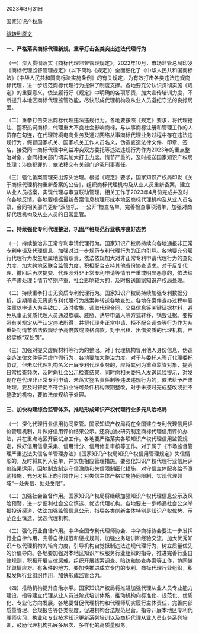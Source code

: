 2023年3月31日

国家知识产权局

[跳转到原文](https://www.gov.cn/zhengce/zhengceku/2023-04/11/content_5750902.htm)

#### 一、严格落实商标代理新规，重拳打击各类突出违法代理行为

（一）深入贯彻落实《商标代理监督管理规定》。2022年10月，市场监管总局印发《商标代理监督管理规定》（以下简称《规定》）全面细化了《中华人民共和国商标法》《中华人民共和国商标法实施条例》的有关规定，为有效打击各类违法违规商标代理，进一步规范商标代理行为提供了制度支撑。各地要充分认识贯彻实施《规定》的重要意义，依法履行好《规定》中明确的各项职责，加大宣传培训力度，不断提升本地区商标代理监管效能，尽快形成代理机构及从业人员遵纪守法的良好局面。

（二）重拳打击突出商标代理违法违规行为。各地要按照《规定》要求，将代理抢注、囤积热词商标，代理重大不良社会影响商标，与从事商标注册和管理工作的人员存在勾连，在代理跨境电商业务及通过网络从事商标代理业务过程中存在违法违规行为，假冒国家机关、国家机关工作人员名义，伪造变造法律文件、印章、签名，接受同一商标代理中利益冲突双方委托等违法违规行为作为2023年的重点整治对象，会同相关部门切实加大打击力度。情节严重的，及时报送国家知识产权局处理；涉嫌犯罪的，依法移交有关部门追究刑事责任。

（三）强化备案管理突出源头治理。根据《规定》要求，国家知识产权局印发《关于商标代理机构重新备案的公告》，组织商标代理机构及从业人员重新备案，建立从业人员档案，实现代理与审查联动管理，相关工作于2023年4月份完成并及时向各地反馈。各地要根据最新备案信息梳理形成本地区商标代理机构及从业人员名录，会同相关部门更新“双随机、一公开”检查名单，完善检查事项清单，加强对商标代理机构及从业人员的日常监管。

#### 二、持续强化专利代理整治，巩固严格规范行业秩序良好态势

（一）持续整治非正常专利申请代理行为。国家知识产权局持续向各地通报非正常专利申请及代理信息，加强对进一步规范专利代理行为的正向引导。各地要充分履行代理行为发生地属地监管职责，依法依规加大对非正常专利申请代理行为的查处力度，加大跨地区联合监管力度，积极配合支持其他省份协查请求。对于反复代理、撤回后再次提交、代理涉外非正常专利申请等情节严重或明显恶意的，依法给予严肃处理；情节特别严重、社会影响较大的，及时报送国家知识产权局处理。

（二）持续重拳打击无资质专利代理行为。国家知识产权局持续加强专利数据分析，定期筛查无资质专利代理行为线索并转送各地查处。各地在案件查办过程中要注重以申请人为突破口，及时收集、调取代理合同、交易信息等关键证据材料，避免从事无资质代理人员通过欺骗、威胁、诱导申请人等方式转移、销毁证据。要按照有关规定从严认定违法所得，并将代理非正常申请、拒不配合调查等行为作为从重处罚情节依法依规给予高倍数或顶格罚款。对于出租、出借资质的代理机构，严格实施“双处罚”。

（三）加强对提交虚假材料等行为的整治。对于代理机构冒用他人身份信息、伪造变造法律文件等弄虚作假行为，各地要加大整治力度。对于与委托人签订代理委托协议，但未以代理机构名义开展专利代理业务的，应将其列为重点监管对象，提高日常检查频次，及时向社会公示检查结果，同时向相关委托人发送风险提示，对发现存在代理非正常专利申请、未落实签名责任制等违法违规行为的，依法给予严肃处理。要及时督促不符合执业许可条件机构限期整改，对于未按时完成整改或拒不整改的机构，要依法依规给予处理。

#### 三、加快构建综合监管体系，推动形成知识产权代理行业多元共治格局

（一）深化代理行业信用协同监管。国家知识产权局将在全国建立专利代理信用评价管理机制，并做好信用评价结果公示。还将加快研究制定商标代理信用评价办法，并在重点地区开展试点工作。各地要严格落实各项知识产权代理信用监管规定，做好信用信息采集、信用计分、信用修复审核等工作。对于属于《市场监督管理严重违法失信名单管理办法》《国家知识产权局知识产权信用管理规定》失信情形的，及时将其列入名单，并实施相应管理措施。要强化知识产权代理行业信用评价结果运用，因地制宜制定守信激励和失信限制细化措施，对守信主体配套给予激励措施，充分发挥正向引领作用；对失信主体严格实施协同限制，实现代理领域“一处失信、处处受限”。

（二）加强社会监督作用。国家知识产权局将继续加强知识产权代理信息公示及风险预警，进一步便利社会公众慎选、优选代理机构。各地要进一步畅通社会公众举报投诉渠道，依法加强监管信息公示，指导各类创新主体特别是知识产权优势、示范企业慎选、优选代理机构。

（三）强化行业自律作用。中华全国专利代理师协会、中华商标协会要进一步发挥行业自律作用，完善自律规范和惩戒规则，加强业务培训和经验交流，加大优秀知识产权代理机构的培育力度，引导机构自觉抵制违法违规代理行为，树立质量优先的价值导向。各地要加强对本地区知识产权服务行业组织的指导，推进完善行业自律规则，积极开展自律惩戒，组织开展线索调查、暗访和协查办案等工作，协同做好舆情应对。有条件的地方，要加快推进成立专门的专利、商标代理行业组织，积极发挥行业组织作用，加快形成监管合力。

（四）推动机构提升自治水平。国家知识产权局将推进加强代理从业人员专业能力建设，指导建立代理从业人员进阶式培训体系，推动机构向标准化、规范化、优质化、专业化方向发展。各地要督促代理机构和代理师切实履行主体责任，完善内部质量管理、合规报告等各类制度，促进机构合法规范经营。指导开展本地区专利代理师实习、执业和专业技术知识更新系列培训以及商标代理从业人员业务系列培训，鼓励代理机构拓展多层次、多样化的高质量服务。